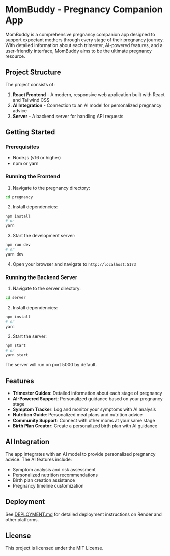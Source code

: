 # MomBuddy - Pregnancy Companion App

MomBuddy is a comprehensive pregnancy companion app designed to support expectant mothers through every stage of their pregnancy journey. With detailed information about each trimester, AI-powered features, and a user-friendly interface, MomBuddy aims to be the ultimate pregnancy resource.

## Project Structure

The project consists of:

1. **React Frontend** - A modern, responsive web application built with React and Tailwind CSS
2. **AI Integration** - Connection to an AI model for personalized pregnancy advice
3. **Server** - A backend server for handling API requests

## Getting Started

### Prerequisites

- Node.js (v16 or higher)
- npm or yarn

### Running the Frontend

1. Navigate to the pregnancy directory:
```bash
cd pregnancy
```

2. Install dependencies:
```bash
npm install
# or
yarn
```

3. Start the development server:
```bash
npm run dev
# or
yarn dev
```

4. Open your browser and navigate to `http://localhost:5173`

### Running the Backend Server

1. Navigate to the server directory:
```bash
cd server
```

2. Install dependencies:
```bash
npm install
# or
yarn
```

3. Start the server:
```bash
npm start
# or
yarn start
```

The server will run on port 5000 by default.

## Features

- **Trimester Guides**: Detailed information about each stage of pregnancy
- **AI-Powered Support**: Personalized guidance based on your pregnancy stage
- **Symptom Tracker**: Log and monitor your symptoms with AI analysis
- **Nutrition Guide**: Personalized meal plans and nutrition advice
- **Community Support**: Connect with other moms at your same stage
- **Birth Plan Creator**: Create a personalized birth plan with AI guidance

## AI Integration

The app integrates with an AI model to provide personalized pregnancy advice. The AI features include:

- Symptom analysis and risk assessment
- Personalized nutrition recommendations
- Birth plan creation assistance
- Pregnancy timeline customization

## Deployment

See [DEPLOYMENT.md](DEPLOYMENT.md) for detailed deployment instructions on Render and other platforms.

## License

This project is licensed under the MIT License.
